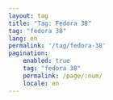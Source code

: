 ```yaml
---
layout: tag
title: "Tag: Fedora 38"
tag: "fedora 38"
lang: en
permalink: '/tag/fedora-38'
pagination:
    enabled: true
    tag: "fedora 38"
    permalink: /page/:num/
    locale: en
---
```

